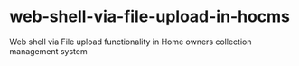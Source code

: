 # web-shell-via-file-upload-in-hocms
Web shell via File upload functionality in Home owners collection management system
